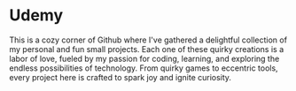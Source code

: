 # Udemy

This is a cozy corner of Github where I've gathered a delightful collection of my personal and fun small projects. Each one of these quirky creations is a labor of love, fueled by my passion for coding, learning, and exploring the endless possibilities of technology. From quirky games to eccentric tools, every project here is crafted to spark joy and ignite curiosity.
